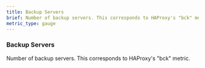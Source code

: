 ```yaml
---
title: Backup Servers
brief: Number of backup servers. This corresponds to HAProxy's "bck" metric.
metric_type: gauge
---
```

### Backup Servers

Number of backup servers. This corresponds to HAProxy's "bck" metric.
